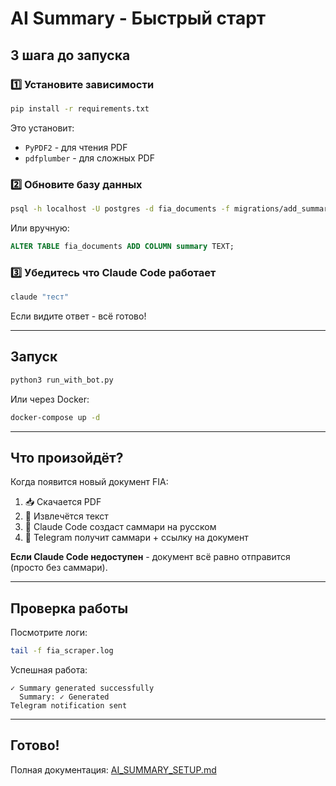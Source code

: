 # AI Summary - Быстрый старт

## 3 шага до запуска

### 1️⃣ Установите зависимости

```bash
pip install -r requirements.txt
```

Это установит:
- `PyPDF2` - для чтения PDF
- `pdfplumber` - для сложных PDF

### 2️⃣ Обновите базу данных

```bash
psql -h localhost -U postgres -d fia_documents -f migrations/add_summary_field.sql
```

Или вручную:
```sql
ALTER TABLE fia_documents ADD COLUMN summary TEXT;
```

### 3️⃣ Убедитесь что Claude Code работает

```bash
claude "тест"
```

Если видите ответ - всё готово!

---

## Запуск

```bash
python3 run_with_bot.py
```

Или через Docker:
```bash
docker-compose up -d
```

---

## Что произойдёт?

Когда появится новый документ FIA:

1. 📥 Скачается PDF
2. 📄 Извлечётся текст
3. 🤖 Claude Code создаст саммари на русском
4. 📱 Telegram получит саммари + ссылку на документ

**Если Claude Code недоступен** - документ всё равно отправится (просто без саммари).

---

## Проверка работы

Посмотрите логи:

```bash
tail -f fia_scraper.log
```

Успешная работа:
```
✓ Summary generated successfully
  Summary: ✓ Generated
Telegram notification sent
```

---

## Готово!

Полная документация: [AI_SUMMARY_SETUP.md](AI_SUMMARY_SETUP.md)
